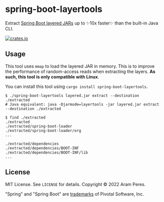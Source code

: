 # spring-boot-layertools

Extract [Spring Boot layered JARs](https://spring.io/blog/2020/08/14/creating-efficient-docker-images-with-spring-boot-2-3)
up to ✨10x faster✨ than the built-in Java CLI.

[![crates.io](https://img.shields.io/crates/v/spring-boot-layertools.svg)](https://crates.io/crates/spring-boot-layertools)

## Usage

This tool uses `mmap` to load the layered JAR in memory. This is to improve the performance of random-access reads
when extracting the layers. **As such, this tool is only compatible with Linux**.

You can install this tool using `cargo install spring-boot-layertools`.

```shell
$ ./spring-boot-layertools layered.jar extract --destination ./extracted
# Java equivalent: java -Djarmode=layertools -jar layered.jar extract --destination ./extracted

$ find ./extracted
./extracted
./extracted/spring-boot-loader
./extracted/spring-boot-loader/org
...

./extracted/dependencies
./extracted/dependencies/BOOT-INF
./extracted/dependencies/BOOT-INF/lib
...
```

## License

MIT License. See `LICENSE` for details. Copyright &copy; 2022 Aram Peres.

"Spring" and "Spring Boot" are [trademarks](https://spring.io/trademarks) of Pivotal Software, Inc.
